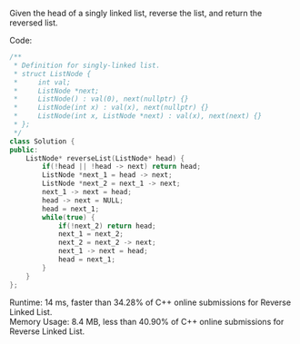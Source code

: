 Given the head of a singly linked list, reverse the list, and return the reversed list.  

Code:  
```C++
/**
 * Definition for singly-linked list.
 * struct ListNode {
 *     int val;
 *     ListNode *next;
 *     ListNode() : val(0), next(nullptr) {}
 *     ListNode(int x) : val(x), next(nullptr) {}
 *     ListNode(int x, ListNode *next) : val(x), next(next) {}
 * };
 */
class Solution {
public:
    ListNode* reverseList(ListNode* head) {
        if(!head || !head -> next) return head;
        ListNode *next_1 = head -> next;
        ListNode *next_2 = next_1 -> next;
        next_1 -> next = head;
        head -> next = NULL;
        head = next_1;
        while(true) {            
            if(!next_2) return head;
            next_1 = next_2;
            next_2 = next_2 -> next;
            next_1 -> next = head;
            head = next_1;
        }
    }
};
```
Runtime: 14 ms, faster than 34.28% of C++ online submissions for Reverse Linked List.  
Memory Usage: 8.4 MB, less than 40.90% of C++ online submissions for Reverse Linked List.  
